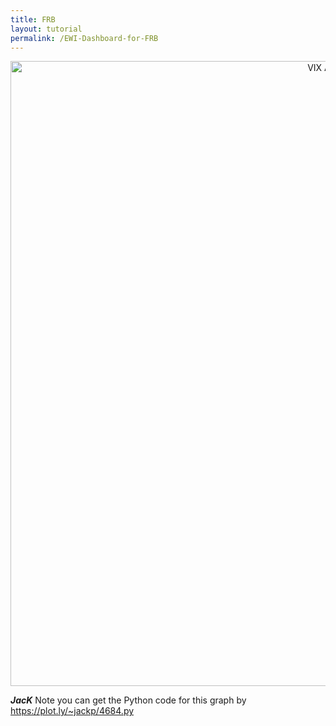```yaml
---
title: FRB
layout: tutorial
permalink: /EWI-Dashboard-for-FRB 
---
```


<div>
    <a href="https://plot.ly/~jackp/4684/" target="_blank" title="VIX Apr 11" style="display: block; text-align: center;"><img src="https://plot.ly/~jackp/4684.png" alt="VIX Apr 11" style="max-width: 100%;width: 1000px;"  width="1000" onerror="this.onerror=null;this.src='https://plot.ly/404.png';" /></a>
    <script data-plotly="jackp:4684" src="https://plot.ly/embed.js" async></script>
</div>

<p>
  <b><i>JacK</i></b> Note you can get the Python code for this graph by <a href="https://plot.ly/~jackp/4684.py" target="_blank">https://plot.ly/~jackp/4684.py</a>
</p>

<br />
<br />
